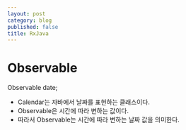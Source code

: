 ```yaml
---
layout: post
category: blog
published: false
title: RxJava
---
```

# Observable

Observable<Calendar> date;
  * Calendar는 자바에서 날짜를 표현하는 클래스이다.
  * Observable은 시간에 따라 변하는 값이다.
  * 따라서 Observable<Calendar>는 시간에 따라 변하는 날짜 값을 의미한다.
  
  

  